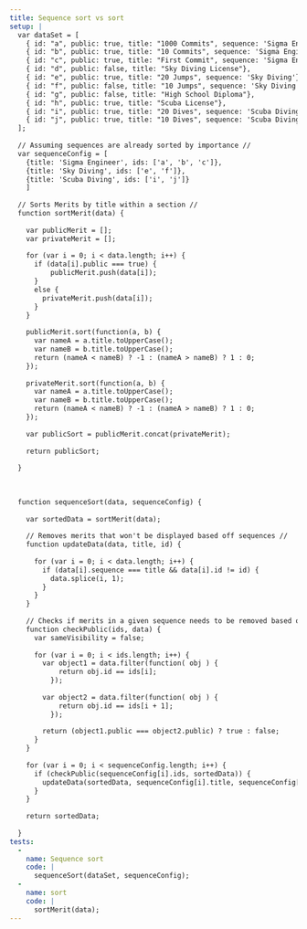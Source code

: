 ```yaml
---
title: Sequence sort vs sort
setup: |
  var dataSet = [
  	{ id: "a", public: true, title: "1000 Commits", sequence: 'Sigma Engineer'},
  	{ id: "b", public: true, title: "10 Commits", sequence: 'Sigma Engineer'},
  	{ id: "c", public: true, title: "First Commit", sequence: 'Sigma Engineer'},
    { id: "d", public: false, title: "Sky Diving License"},
    { id: "e", public: true, title: "20 Jumps", sequence: 'Sky Diving'},
    { id: "f", public: false, title: "10 Jumps", sequence: 'Sky Diving'},
    { id: "g", public: false, title: "High School Diploma"},
    { id: "h", public: true, title: "Scuba License"},
    { id: "i", public: true, title: "20 Dives", sequence: 'Scuba Diving'},
    { id: "j", public: true, title: "10 Dives", sequence: 'Scuba Diving'}
  ];
  
  // Assuming sequences are already sorted by importance //
  var sequenceConfig = [
    {title: 'Sigma Engineer', ids: ['a', 'b', 'c']},
    {title: 'Sky Diving', ids: ['e', 'f']},
    {title: 'Scuba Diving', ids: ['i', 'j']}
    ]
  
  // Sorts Merits by title within a section //
  function sortMerit(data) {
    
    var publicMerit = [];
    var privateMerit = [];
    
    for (var i = 0; i < data.length; i++) {
      if (data[i].public === true) {
          publicMerit.push(data[i]);
      }
      else {
        privateMerit.push(data[i]);
      }
    }
    
    publicMerit.sort(function(a, b) {
      var nameA = a.title.toUpperCase();
      var nameB = b.title.toUpperCase();
      return (nameA < nameB) ? -1 : (nameA > nameB) ? 1 : 0;
    });
    
    privateMerit.sort(function(a, b) {
      var nameA = a.title.toUpperCase();
      var nameB = b.title.toUpperCase();
      return (nameA < nameB) ? -1 : (nameA > nameB) ? 1 : 0;
    });
    
    var publicSort = publicMerit.concat(privateMerit);
    
    return publicSort;
    
  }
  
  
  
  function sequenceSort(data, sequenceConfig) {
    
    var sortedData = sortMerit(data);
    
    // Removes merits that won't be displayed based off sequences //
    function updateData(data, title, id) {
      
      for (var i = 0; i < data.length; i++) {
        if (data[i].sequence === title && data[i].id != id) {
          data.splice(i, 1);
        }
      }
    }
    
    // Checks if merits in a given sequence needs to be removed based on visibility //
    function checkPublic(ids, data) {
      var sameVisibility = false;
      
      for (var i = 0; i < ids.length; i++) {
        var object1 = data.filter(function( obj ) {
            return obj.id == ids[i];
          });
        
        var object2 = data.filter(function( obj ) {
            return obj.id == ids[i + 1];
          });
          
        return (object1.public === object2.public) ? true : false;
      }
    }
    
    for (var i = 0; i < sequenceConfig.length; i++) {
      if (checkPublic(sequenceConfig[i].ids, sortedData)) {
        updateData(sortedData, sequenceConfig[i].title, sequenceConfig[i].ids[0])
      }
    }
    
    return sortedData;
    
  }
tests:
  -
    name: Sequence sort
    code: |
      sequenceSort(dataSet, sequenceConfig);
  -
    name: sort
    code: |
      sortMerit(data);
---
```


